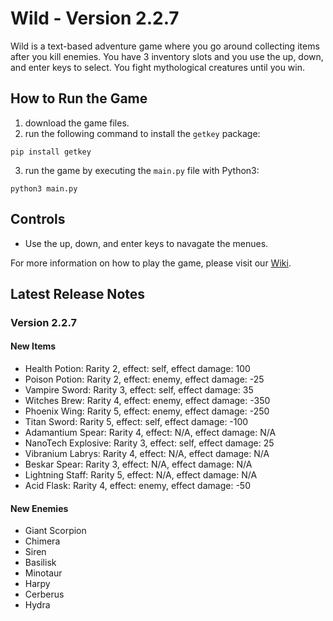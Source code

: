 # Wild - Version 2.2.7

Wild is a text-based adventure game where you go around collecting items after you kill enemies. You have 3 inventory slots and you use the up, down, and enter keys to select. You fight mythological creatures until you win.

## How to Run the Game


1. download the game files. 
2. run the following command to install the `getkey` package:

```
pip install getkey
```

3. run the game by executing the `main.py` file with Python3:

```
python3 main.py
```

## Controls

- Use the up, down, and enter keys to navagate the menues.

For more information on how to play the game, please visit our [Wiki](https://github.com/OusmBlueNinja/Wild/wiki).

## Latest Release Notes

### Version 2.2.7

#### New Items

- Health Potion: Rarity 2, effect: self, effect damage: 100
- Poison Potion: Rarity 2, effect: enemy, effect damage: -25
- Vampire Sword: Rarity 3, effect: self, effect damage: 35
- Witches Brew: Rarity 4, effect: enemy, effect damage: -350
- Phoenix Wing: Rarity 5, effect: enemy, effect damage: -250
- Titan Sword: Rarity 5, effect: self, effect damage: -100
- Adamantium Spear: Rarity 4, effect: N/A, effect damage: N/A
- NanoTech Explosive: Rarity 3, effect: self, effect damage: 25
- Vibranium Labrys: Rarity 4, effect: N/A, effect damage: N/A
- Beskar Spear: Rarity 3, effect: N/A, effect damage: N/A
- Lightning Staff: Rarity 5, effect: N/A, effect damage: N/A
- Acid Flask: Rarity 4, effect: enemy, effect damage: -50

#### New Enemies

- Giant Scorpion
- Chimera
- Siren
- Basilisk
- Minotaur
- Harpy
- Cerberus
- Hydra


